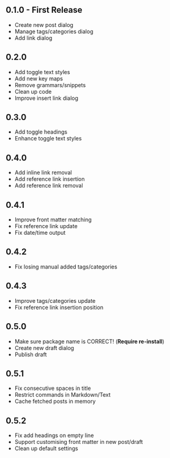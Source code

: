 ## 0.1.0 - First Release

* Create new post dialog
* Manage tags/categories dialog
* Add link dialog

## 0.2.0

* Add toggle text styles
* Add new key maps
* Remove grammars/snippets
* Clean up code
* Improve insert link dialog

## 0.3.0

* Add toggle headings
* Enhance toggle text styles

## 0.4.0

* Add inline link removal
* Add reference link insertion
* Add reference link removal

## 0.4.1

* Improve front matter matching
* Fix reference link update
* Fix date/time output

## 0.4.2

* Fix losing manual added tags/categories

## 0.4.3

* Improve tags/categories update
* Fix reference link insertion position

## 0.5.0

* Make sure package name is CORRECT! (**Require re-install**)
* Create new draft dialog
* Publish draft

## 0.5.1

* Fix consecutive spaces in title
* Restrict commands in Markdown/Text
* Cache fetched posts in memory

## 0.5.2

* Fix add headings on empty line
* Support customising front matter in new post/draft
* Clean up default settings
